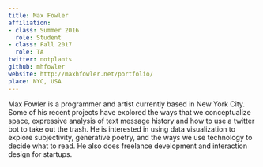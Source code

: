 ```yaml
---
title: Max Fowler
affiliation:
- class: Summer 2016
  role: Student
- class: Fall 2017
  role: TA
twitter: notplants
github: mhfowler
website: http://maxhfowler.net/portfolio/
place: NYC, USA
---
```

Max Fowler is a programmer and artist currently based in New York City. Some of his recent projects have explored the ways that we conceptualize space, expressive analysis of text message history and how to use a twitter bot to take out the trash. He is interested in using data visualization to explore subjectivity, generative poetry, and the ways we use technology to decide what to read. He also does freelance development and interaction design for startups. 